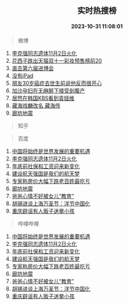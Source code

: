 <div align="center"><h2>实时热搜榜</h2><h4>2023-10-31 11:08:01</h4></div>

> 微博  

1. [李克强同志遗体11月2日火化](https://s.weibo.com/weibo?q=%23%E6%9D%8E%E5%85%8B%E5%BC%BA%E5%90%8C%E5%BF%97%E9%81%97%E4%BD%9311%E6%9C%882%E6%97%A5%E7%81%AB%E5%8C%96%23&t=31&band_rank=1&Refer=top)<br />
2. [花西子跌出天猫双十一彩妆预售榜前20](https://s.weibo.com/weibo?q=%23%E8%8A%B1%E8%A5%BF%E5%AD%90%E8%B7%8C%E5%87%BA%E5%A4%A9%E7%8C%AB%E5%8F%8C%E5%8D%81%E4%B8%80%E5%BD%A9%E5%A6%86%E9%A2%84%E5%94%AE%E6%A6%9C%E5%89%8D20%23&t=31&band_rank=2&Refer=top)<br />
3. [直击第六届进博会](https://s.weibo.com/weibo?q=%23%E7%9B%B4%E5%87%BB%E7%AC%AC%E5%85%AD%E5%B1%8A%E8%BF%9B%E5%8D%9A%E4%BC%9A%23&t=31&band_rank=3&Refer=top)<br />
4. [没有iPad](https://s.weibo.com/weibo?q=%23%E6%B2%A1%E6%9C%89iPad%23&t=31&band_rank=4&Refer=top)<br />
5. [朋友30岁癌症去世生前说他反而很开心](https://s.weibo.com/weibo?q=%23%E6%9C%8B%E5%8F%8B30%E5%B2%81%E7%99%8C%E7%97%87%E5%8E%BB%E4%B8%96%E7%94%9F%E5%89%8D%E8%AF%B4%E4%BB%96%E5%8F%8D%E8%80%8C%E5%BE%88%E5%BC%80%E5%BF%83%23&t=31&band_rank=5&Refer=top)<br />
6. [加沙孕妇在无麻醉下接受剖腹产](https://s.weibo.com/weibo?q=%23%E5%8A%A0%E6%B2%99%E5%AD%95%E5%A6%87%E5%9C%A8%E6%97%A0%E9%BA%BB%E9%86%89%E4%B8%8B%E6%8E%A5%E5%8F%97%E5%89%96%E8%85%B9%E4%BA%A7%23&t=31&band_rank=6&Refer=top)<br />
7. [居然在韩国KBS看到袁娅维](https://s.weibo.com/weibo?q=%23%E5%B1%85%E7%84%B6%E5%9C%A8%E9%9F%A9%E5%9B%BDKBS%E7%9C%8B%E5%88%B0%E8%A2%81%E5%A8%85%E7%BB%B4%23&t=31&band_rank=7&Refer=top)<br />
8. [藏海戏麟改名 藏海传](https://s.weibo.com/weibo?q=%E8%97%8F%E6%B5%B7%E6%88%8F%E9%BA%9F%E6%94%B9%E5%90%8D%20%E8%97%8F%E6%B5%B7%E4%BC%A0&t=31&band_rank=8&Refer=top)<br />
9. [廊坊地震](https://s.weibo.com/weibo?q=%E5%BB%8A%E5%9D%8A%E5%9C%B0%E9%9C%87&t=31&band_rank=9&Refer=top)<br />

> 知乎  


> 百度  

1. [中国将始终是世界发展的重要机遇](https://www.baidu.com/s?wd=%E4%B8%AD%E5%9B%BD%E5%B0%86%E5%A7%8B%E7%BB%88%E6%98%AF%E4%B8%96%E7%95%8C%E5%8F%91%E5%B1%95%E7%9A%84%E9%87%8D%E8%A6%81%E6%9C%BA%E9%81%87&sa=fyb_news&rsv_dl=fyb_news)<br />
2. [李克强同志遗体11月2日火化](https://www.baidu.com/s?wd=%E6%9D%8E%E5%85%8B%E5%BC%BA%E5%90%8C%E5%BF%97%E9%81%97%E4%BD%9311%E6%9C%882%E6%97%A5%E7%81%AB%E5%8C%96&sa=fyb_news&rsv_dl=fyb_news)<br />
3. [年底前社保和工资迎来新变化](https://www.baidu.com/s?wd=%E5%B9%B4%E5%BA%95%E5%89%8D%E7%A4%BE%E4%BF%9D%E5%92%8C%E5%B7%A5%E8%B5%84%E8%BF%8E%E6%9D%A5%E6%96%B0%E5%8F%98%E5%8C%96&sa=fyb_news&rsv_dl=fyb_news)<br />
4. [建设航天强国是我们的航天梦](https://www.baidu.com/s?wd=%E5%BB%BA%E8%AE%BE%E8%88%AA%E5%A4%A9%E5%BC%BA%E5%9B%BD%E6%98%AF%E6%88%91%E4%BB%AC%E7%9A%84%E8%88%AA%E5%A4%A9%E6%A2%A6&sa=fyb_news&rsv_dl=fyb_news)<br />
5. [专家称房价大幅下跌老百姓最吃亏](https://www.baidu.com/s?wd=%E4%B8%93%E5%AE%B6%E7%A7%B0%E6%88%BF%E4%BB%B7%E5%A4%A7%E5%B9%85%E4%B8%8B%E8%B7%8C%E8%80%81%E7%99%BE%E5%A7%93%E6%9C%80%E5%90%83%E4%BA%8F&sa=fyb_news&rsv_dl=fyb_news)<br />
6. [廊坊地震](https://www.baidu.com/s?wd=%E5%BB%8A%E5%9D%8A%E5%9C%B0%E9%9C%87&sa=fyb_news&rsv_dl=fyb_news)<br />
7. [爸爸心情不好被女儿“教育”](https://www.baidu.com/s?wd=%E7%88%B8%E7%88%B8%E5%BF%83%E6%83%85%E4%B8%8D%E5%A5%BD%E8%A2%AB%E5%A5%B3%E5%84%BF%E2%80%9C%E6%95%99%E8%82%B2%E2%80%9D&sa=fyb_news&rsv_dl=fyb_news)<br />
8. [胡锡进谈上海万圣节：洋节中国化](https://www.baidu.com/s?wd=%E8%83%A1%E9%94%A1%E8%BF%9B%E8%B0%88%E4%B8%8A%E6%B5%B7%E4%B8%87%E5%9C%A3%E8%8A%82%EF%BC%9A%E6%B4%8B%E8%8A%82%E4%B8%AD%E5%9B%BD%E5%8C%96&sa=fyb_news&rsv_dl=fyb_news)<br />
9. [重庆辟谣有人贩子迷晕小孩](https://www.baidu.com/s?wd=%E9%87%8D%E5%BA%86%E8%BE%9F%E8%B0%A3%E6%9C%89%E4%BA%BA%E8%B4%A9%E5%AD%90%E8%BF%B7%E6%99%95%E5%B0%8F%E5%AD%A9&sa=fyb_news&rsv_dl=fyb_news)<br />

> 哔哩哔哩  

1. [中国将始终是世界发展的重要机遇](https://www.baidu.com/s?wd=%E4%B8%AD%E5%9B%BD%E5%B0%86%E5%A7%8B%E7%BB%88%E6%98%AF%E4%B8%96%E7%95%8C%E5%8F%91%E5%B1%95%E7%9A%84%E9%87%8D%E8%A6%81%E6%9C%BA%E9%81%87&sa=fyb_news&rsv_dl=fyb_news)<br />
2. [李克强同志遗体11月2日火化](https://www.baidu.com/s?wd=%E6%9D%8E%E5%85%8B%E5%BC%BA%E5%90%8C%E5%BF%97%E9%81%97%E4%BD%9311%E6%9C%882%E6%97%A5%E7%81%AB%E5%8C%96&sa=fyb_news&rsv_dl=fyb_news)<br />
3. [年底前社保和工资迎来新变化](https://www.baidu.com/s?wd=%E5%B9%B4%E5%BA%95%E5%89%8D%E7%A4%BE%E4%BF%9D%E5%92%8C%E5%B7%A5%E8%B5%84%E8%BF%8E%E6%9D%A5%E6%96%B0%E5%8F%98%E5%8C%96&sa=fyb_news&rsv_dl=fyb_news)<br />
4. [建设航天强国是我们的航天梦](https://www.baidu.com/s?wd=%E5%BB%BA%E8%AE%BE%E8%88%AA%E5%A4%A9%E5%BC%BA%E5%9B%BD%E6%98%AF%E6%88%91%E4%BB%AC%E7%9A%84%E8%88%AA%E5%A4%A9%E6%A2%A6&sa=fyb_news&rsv_dl=fyb_news)<br />
5. [专家称房价大幅下跌老百姓最吃亏](https://www.baidu.com/s?wd=%E4%B8%93%E5%AE%B6%E7%A7%B0%E6%88%BF%E4%BB%B7%E5%A4%A7%E5%B9%85%E4%B8%8B%E8%B7%8C%E8%80%81%E7%99%BE%E5%A7%93%E6%9C%80%E5%90%83%E4%BA%8F&sa=fyb_news&rsv_dl=fyb_news)<br />
6. [廊坊地震](https://www.baidu.com/s?wd=%E5%BB%8A%E5%9D%8A%E5%9C%B0%E9%9C%87&sa=fyb_news&rsv_dl=fyb_news)<br />
7. [爸爸心情不好被女儿“教育”](https://www.baidu.com/s?wd=%E7%88%B8%E7%88%B8%E5%BF%83%E6%83%85%E4%B8%8D%E5%A5%BD%E8%A2%AB%E5%A5%B3%E5%84%BF%E2%80%9C%E6%95%99%E8%82%B2%E2%80%9D&sa=fyb_news&rsv_dl=fyb_news)<br />
8. [胡锡进谈上海万圣节：洋节中国化](https://www.baidu.com/s?wd=%E8%83%A1%E9%94%A1%E8%BF%9B%E8%B0%88%E4%B8%8A%E6%B5%B7%E4%B8%87%E5%9C%A3%E8%8A%82%EF%BC%9A%E6%B4%8B%E8%8A%82%E4%B8%AD%E5%9B%BD%E5%8C%96&sa=fyb_news&rsv_dl=fyb_news)<br />
9. [重庆辟谣有人贩子迷晕小孩](https://www.baidu.com/s?wd=%E9%87%8D%E5%BA%86%E8%BE%9F%E8%B0%A3%E6%9C%89%E4%BA%BA%E8%B4%A9%E5%AD%90%E8%BF%B7%E6%99%95%E5%B0%8F%E5%AD%A9&sa=fyb_news&rsv_dl=fyb_news)<br />
